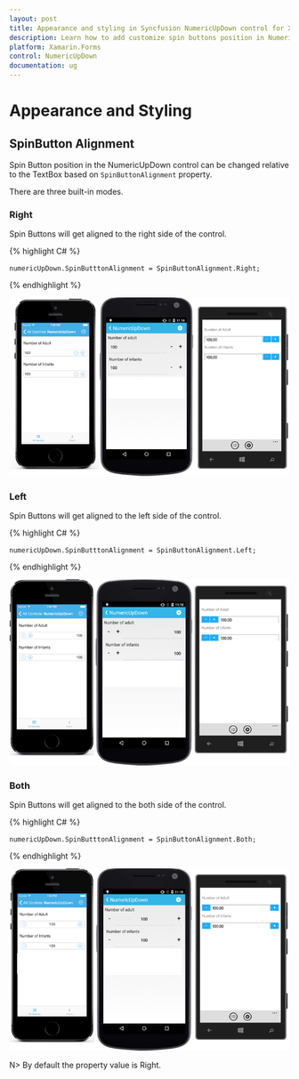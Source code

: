 ```yaml
---
layout: post
title: Appearance and styling in Syncfusion NumericUpDown control for Xamarin.Forms
description: Learn how to add customize spin buttons position in NumericUpDown.
platform: Xamarin.Forms
control: NumericUpDown
documentation: ug
---
```


# Appearance and Styling

## SpinButton Alignment

Spin Button position in the NumericUpDown control can be changed relative to the TextBox based on `SpinButtonAlignment` property. 

There are three built-in modes.

### Right

Spin Buttons will get aligned to the right side of the control.

{% highlight C# %}

	numericUpDown.SpinButttonAlignment = SpinButtonAlignment.Right;

{% endhighlight %}

![](images/right.png)

### Left

Spin Buttons will get aligned to the left side of the control.

{% highlight C# %}

	numericUpDown.SpinButttonAlignment = SpinButtonAlignment.Left;

{% endhighlight %}

![](images/left.png)

### Both

Spin Buttons will get aligned to the both side of the control.

{% highlight C# %}

	numericUpDown.SpinButttonAlignment = SpinButtonAlignment.Both;

{% endhighlight %}

![](images/both.png)

N> By default the property value is Right.



